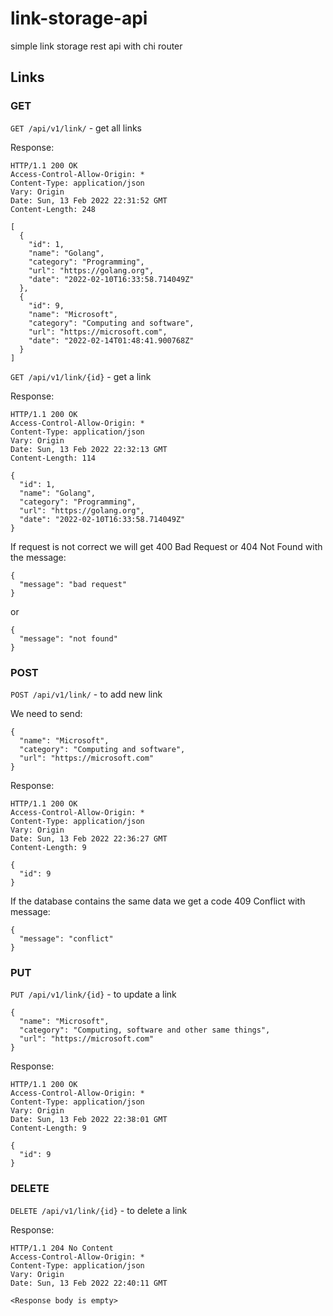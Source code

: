 # link-storage-api
simple link storage rest api with chi router

## Links

### GET

`GET /api/v1/link/` - get all links

Response:

```
HTTP/1.1 200 OK
Access-Control-Allow-Origin: *
Content-Type: application/json
Vary: Origin
Date: Sun, 13 Feb 2022 22:31:52 GMT
Content-Length: 248

[
  {
    "id": 1,
    "name": "Golang",
    "category": "Programming",
    "url": "https://golang.org",
    "date": "2022-02-10T16:33:58.714049Z"
  },
  {
    "id": 9,
    "name": "Microsoft",
    "category": "Computing and software",
    "url": "https://microsoft.com",
    "date": "2022-02-14T01:48:41.900768Z"
  }
]
```

`GET /api/v1/link/{id}` - get a link

Response:

```
HTTP/1.1 200 OK
Access-Control-Allow-Origin: *
Content-Type: application/json
Vary: Origin
Date: Sun, 13 Feb 2022 22:32:13 GMT
Content-Length: 114

{
  "id": 1,
  "name": "Golang",
  "category": "Programming",
  "url": "https://golang.org",
  "date": "2022-02-10T16:33:58.714049Z"
}
```

If request is not correct we will get 400 Bad Request or 404 Not Found with the message:

```
{
  "message": "bad request"
}
```
or

```
{
  "message": "not found"
}
```

### POST

`POST /api/v1/link/` - to add new link

We need to send:

```
{
  "name": "Microsoft",
  "category": "Computing and software",
  "url": "https://microsoft.com"
}
```
Response:

```
HTTP/1.1 200 OK
Access-Control-Allow-Origin: *
Content-Type: application/json
Vary: Origin
Date: Sun, 13 Feb 2022 22:36:27 GMT
Content-Length: 9

{
  "id": 9
}

```

If the database contains the same data we get a code 409 Conflict with message:

```
{
  "message": "conflict"
}
```

### PUT

`PUT /api/v1/link/{id}` - to update a link

```
{
  "name": "Microsoft",
  "category": "Computing, software and other same things",
  "url": "https://microsoft.com"
}
```

Response:

```
HTTP/1.1 200 OK
Access-Control-Allow-Origin: *
Content-Type: application/json
Vary: Origin
Date: Sun, 13 Feb 2022 22:38:01 GMT
Content-Length: 9

{
  "id": 9
}
```

### DELETE

`DELETE /api/v1/link/{id}` - to delete a link

Response:
```
HTTP/1.1 204 No Content
Access-Control-Allow-Origin: *
Content-Type: application/json
Vary: Origin
Date: Sun, 13 Feb 2022 22:40:11 GMT

<Response body is empty>
```
